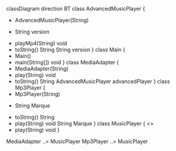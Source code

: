 classDiagram
direction BT
class AdvancedMusicPlayer {
  + AdvancedMusicPlayer(String) 
  - String version
  + playMp4(String) void
  + toString() String
   String version
}
class Main {
  + Main() 
  + main(String[]) void
}
class MediaAdapter {
  + MediaAdapter(String) 
  + play(String) void
  + toString() String
   AdvancedMusicPlayer advancedPlayer
}
class Mp3Player {
  + Mp3Player(String) 
  - String Marque
  + toString() String
  + play(String) void
   String Marque
}
class MusicPlayer {
<<Interface>>
  + play(String) void
}

MediaAdapter  ..>  MusicPlayer 
Mp3Player  ..>  MusicPlayer 
